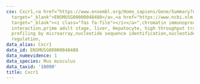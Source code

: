 ```yaml
---
csv: Cxcr1,<a href="https://www.ensembl.org/Homo_sapiens/Gene/Summary?db=core;g=ENSMUSG00000048480"
  target="_blank">ENSMUSG00000048480</a>,<a href="https://www.ncbi.nlm.nih.gov/pubmed/23834426"
  target="_blank"><i class="fas fa-file"></i></a>",chromatin immunoprecipitation assay,direct
  interaction,prime adult stage, liver, Hepatocyte, high throughput transcription
  profiling by microarray,nucleotide sequence identification,nucleotide sequence identification,transcriptional
  regulation,
data_alias: Cxcr1
data_id: ENSMUSG00000048480
data_numevidence: 1
data_species: Mus musculus
data_taxid: '10090'
title: Cxcr1
---
```

